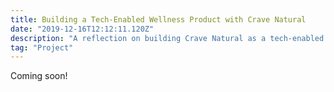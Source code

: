 ```yaml
---
title: Building a Tech-Enabled Wellness Product with Crave Natural
date: "2019-12-16T12:12:11.120Z"
description: "A reflection on building Crave Natural as a tech-enabled functional wellness company, 5 months in."
tag: "Project"
---
```


Coming soon!
